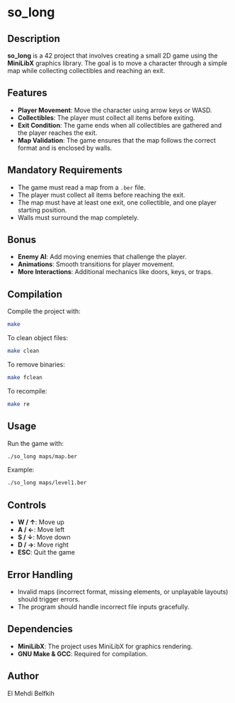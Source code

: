 # so_long

## Description
**so_long** is a 42 project that involves creating a small 2D game using the **MiniLibX** graphics library. The goal is to move a character through a simple map while collecting collectibles and reaching an exit.

## Features
- **Player Movement**: Move the character using arrow keys or WASD.
- **Collectibles**: The player must collect all items before exiting.
- **Exit Condition**: The game ends when all collectibles are gathered and the player reaches the exit.
- **Map Validation**: The game ensures that the map follows the correct format and is enclosed by walls.

## Mandatory Requirements
- The game must read a map from a `.ber` file.
- The player must collect all items before reaching the exit.
- The map must have at least one exit, one collectible, and one player starting position.
- Walls must surround the map completely.

## Bonus
- **Enemy AI**: Add moving enemies that challenge the player.
- **Animations**: Smooth transitions for player movement.
- **More Interactions**: Additional mechanics like doors, keys, or traps.

## Compilation
Compile the project with:
```bash
make
```
To clean object files:
```bash
make clean
```
To remove binaries:
```bash
make fclean
```
To recompile:
```bash
make re
```

## Usage
Run the game with:
```bash
./so_long maps/map.ber
```
Example:
```bash
./so_long maps/level1.ber
```

## Controls
- **W / ↑**: Move up
- **A / ←**: Move left
- **S / ↓**: Move down
- **D / →**: Move right
- **ESC**: Quit the game

## Error Handling
- Invalid maps (incorrect format, missing elements, or unplayable layouts) should trigger errors.
- The program should handle incorrect file inputs gracefully.

## Dependencies
- **MiniLibX**: The project uses MiniLibX for graphics rendering.
- **GNU Make & GCC**: Required for compilation.

## Author
El Mehdi Belfkih

